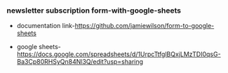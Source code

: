 ### newsletter subscription form-with-google-sheets

- documentation link-https://github.com/jamiewilson/form-to-google-sheets

- google sheets-https://docs.google.com/spreadsheets/d/1UrpcTtfglBQxjLMzTDI0qsG-Ba3Cp80RHSyQn84Nl3Q/edit?usp=sharing
